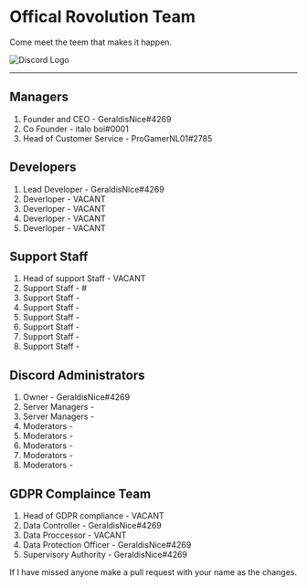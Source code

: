 # Offical Rovolution Team
Come meet the teem that makes it happen.

![Discord Logo](https://i.ibb.co/pfzqxPZ/ROBLOX-Studio-2017-1.jpg)
 - - -

## Managers

1. Founder and CEO - GeraldisNice#4269
2. Co Founder - italo boi#0001
3. Head of Customer Service - ProGamerNL01#2785

## Developers
1. Lead Developer - GeraldisNice#4269
2. Deverloper - VACANT
3. Deverloper - VACANT
4. Deverloper - VACANT
5. Deverloper - VACANT

## Support Staff
1. Head of support Staff - VACANT
2. Support Staff - #
3. Support Staff - 
4. Support Staff - 
5. Support Staff - 
6. Support Staff - 
7. Support Staff - 
8. Support Staff - 

## Discord Administrators
1. Owner - GeraldisNice#4269
2. Server Managers -
3. Server Managers -
4. Moderators - 
5. Moderators - 
6. Moderators - 
7. Moderators -
8. Moderators - 

## GDPR Complaince Team
1. Head of GDPR compliance - VACANT
2. Data Controller - GeraldisNice#4269
3. Data Proccessor - VACANT
3. Data Protection Officer - GeraldisNice#4269
5. Supervisory Authority - GeraldisNice#4269

If I have missed anyone make a pull request with your name as the changes.

